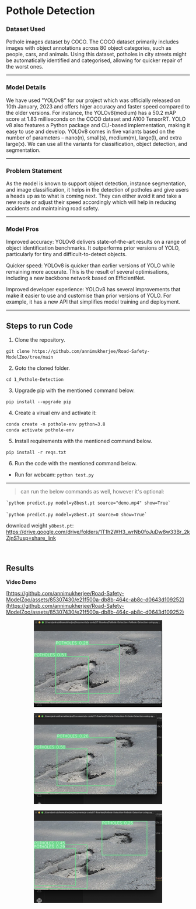 # Pothole Detection 


### Dataset Used

Pothole images dataset by COCO. The COCO dataset primarily includes images with object annotations across 80 object categories, such as people, cars, and animals. Using this dataset, potholes in city streets might be automatically identified and categorised, allowing for quicker repair of the worst ones.  

---

### Model Details

We have used "YOLOv8" for our project which was officially released on 10th January, 2023 and offers higer accuracy and faster speed compared to the older versions. For instance, the YOLOv8(medium) has a 50.2 mAP score at 1.83 milliseconds on the COCO dataset and A100 TensorRT. YOLO v8 also features a Python package and CLI-based implementation, making it easy to use and develop. 
YOLOv8 comes in five variants based on the number of parameters – nano(n), small(s), medium(m), large(l), and extra large(x). We can use all the variants for classification, object detection, and segmentation.  

---

### Problem Statement

As the model is known to support object detection, instance segmentation, and image classification, it helps in the detection of potholes and give users a heads up as to what is coming next. They can either avoid it and take a new route or adjust their speed accordingly which will help in reducing accidents and maintaining road safety.

---

### Model Pros

Improved accuracy: YOLOv8 delivers state-of-the-art results on a range of object identification benchmarks. It outperforms prior versions of YOLO, particularly for tiny and difficult-to-detect objects.

Quicker speed: YOLOv8 is quicker than earlier versions of YOLO while remaining more accurate. This is the result of several optimisations, including a new backbone network based on EfficientNet.

Improved developer experience: YOLOv8 has several improvements that make it easier to use and customise than prior versions of YOLO. For example, it has a new API that simplifies model training and deployment.

---

## Steps to run Code
1. Clone the repository.
```
git clone https://github.com/annimukherjee/Road-Safety-ModelZoo/tree/main
```

2. Goto the cloned folder.
```
cd 1_Pothole-Detection
```

3. Upgrade pip with the mentioned command below.
```
pip install --upgrade pip
```

4. Create a virual env and activate it:

```
conda create -n pothole-env python=3.8
conda activate pothole-env
```

5. Install requirements with the mentioned command below.

```
pip install -r reqs.txt
```

6. Run the code with the mentioned command below.

 - Run for webcam: `python test.py`


---

> can run the below commands as well, however it's optional:

    `python predict.py model=y8best.pt source="demo.mp4" show=True`

    `python predict.py model=y8best.pt source=0 show=True`


download weight `y8best.pt`: https://drive.google.com/drive/folders/1T1h2WH3_wrNb0foJuDw8w33Br_2kZjnS?usp=share_link


<br>

## ⁠Results

**Video Demo**

[https://github.com/annimukherjee/Road-Safety-ModelZoo/assets/85307430/e21f500a-db8b-464c-ab8c-d0643d109252](https://github.com/annimukherjee/Road-Safety-ModelZoo/assets/85307430/e21f500a-db8b-464c-ab8c-d0643d109252)

<p align="center">
  <img src="results-screenshots/screenshot-01.png" alt="Alt text" width="70%"/>
</p>
<p align="center">
  <img src="results-screenshots/screenshot-02.png" alt="Alt text" width="70%"/>
</p>
<p align="center">
  <img src="results-screenshots/screenshot-03.png" alt="Alt text" width="70%"/>
</p>


